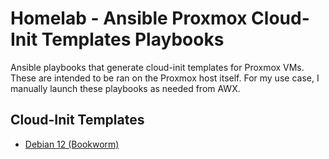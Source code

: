 # Homelab - Ansible Proxmox Cloud-Init Templates Playbooks

Ansible playbooks that generate cloud-init templates for Proxmox VMs. These are intended to be ran on the Proxmox host itself. For my use case, I manually launch these playbooks as needed from AWX.

## Cloud-Init Templates
* [Debian 12 (Bookworm)](debian-12)